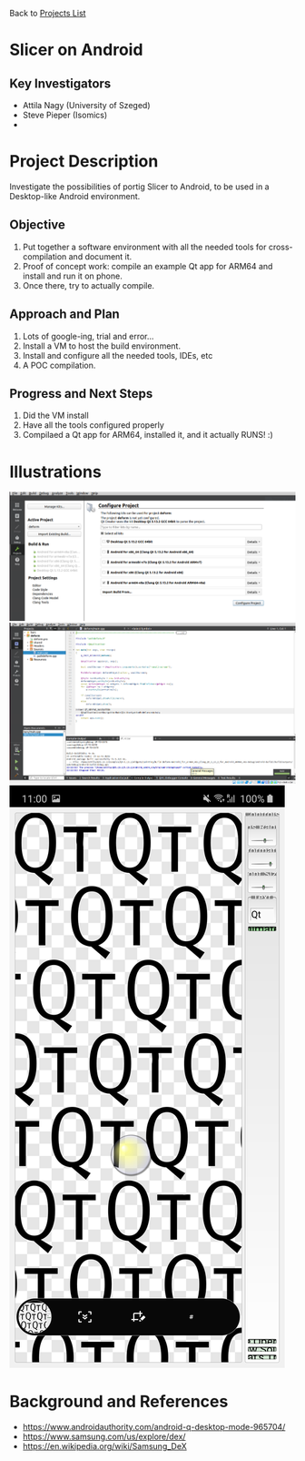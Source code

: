 Back to [Projects List](../../README.md#ProjectsList)

# Slicer on Android

## Key Investigators

- Attila Nagy  (University of Szeged)
- Steve Pieper (Isomics)
- 

# Project Description

<!-- Add a short paragraph describing the project. -->
Investigate the possibilities of portig Slicer to Android, to be used in a Desktop-like Android environment.

## Objective

<!-- Describe here WHAT you would like to achieve (what you will have as end result). -->

1. Put together a software environment with all the needed tools for cross-compilation and document it. 
1. Proof of concept work: compile an example Qt app for ARM64 and install and run it on phone.
1. Once there, try to actually compile.

## Approach and Plan

<!-- Describe here HOW you would like to achieve the objectives stated above. -->

1. Lots of google-ing, trial and error...
1. Install a VM to host the build environment.
1. Install and configure all the needed tools, IDEs, etc
1. A POC compilation.

## Progress and Next Steps

<!-- Update this section as you make progress, describing of what you have ACTUALLY DONE. If there are specific steps that you could not complete then you can describe them here, too. -->

1. Did the VM install
1. Have all the tools configured properly
1. Compilaed a Qt app for ARM64, installed it, and it actually RUNS! :)

# Illustrations

<!-- Add pictures and links to videos that demonstrate what has been accomplished.-->
![The configure stage](example_arm64_conf.PNG)
![The build](example_arm64_build.PNG)
![The app on the phone screen](Screenshot_20200124-110002.jpg)


# Background and References

<!-- If you developed any software, include link to the source code repository. If possible, also add links to sample data, and to any relevant publications. -->

* https://www.androidauthority.com/android-q-desktop-mode-965704/
* https://www.samsung.com/us/explore/dex/
* https://en.wikipedia.org/wiki/Samsung_DeX
